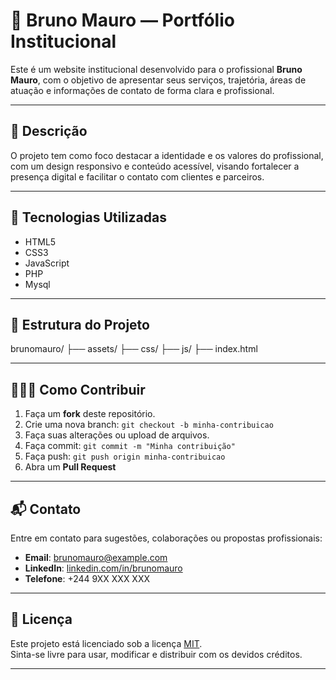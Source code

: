 # 📌 Bruno Mauro — Portfólio Institucional

Este é um website institucional desenvolvido para o profissional **Bruno Mauro**, com o objetivo de apresentar seus serviços, trajetória, áreas de atuação e informações de contato de forma clara e profissional.

---

## 🧾 Descrição

O projeto tem como foco destacar a identidade e os valores do profissional, com um design responsivo e conteúdo acessível, visando fortalecer a presença digital e facilitar o contato com clientes e parceiros.

---

## 🚀 Tecnologias Utilizadas

- HTML5  
- CSS3  
- JavaScript  
- PHP
- Mysql

---

## 📁 Estrutura do Projeto

brunomauro/ ├── assets/ ├── css/ ├── js/ ├── index.html 

---

## 👨🏽‍💻 Como Contribuir

1. Faça um **fork** deste repositório.
2. Crie uma nova branch: `git checkout -b minha-contribuicao`
3. Faça suas alterações ou upload de arquivos.
4. Faça commit: `git commit -m "Minha contribuição"`
5. Faça push: `git push origin minha-contribuicao`
6. Abra um **Pull Request**

---

## 📬 Contato

Entre em contato para sugestões, colaborações ou propostas profissionais:

- **Email**: brunomauro@example.com  
- **LinkedIn**: [linkedin.com/in/brunomauro](#)  
- **Telefone**: +244 9XX XXX XXX

---

## 📄 Licença

Este projeto está licenciado sob a licença [MIT](https://choosealicense.com/licenses/mit/).  
Sinta-se livre para usar, modificar e distribuir com os devidos créditos.

---
